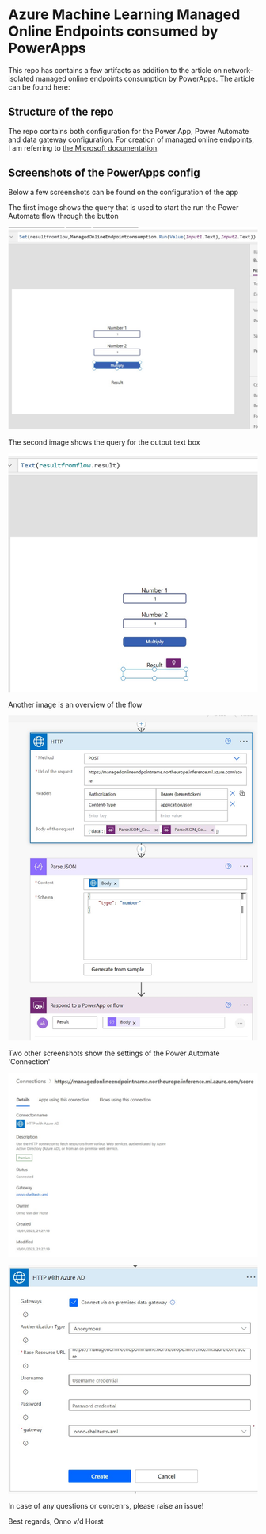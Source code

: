 # Azure Machine Learning Managed Online Endpoints consumed by PowerApps
This repo has contains a few artifacts as addition to the article on network-isolated managed online endpoints consumption by PowerApps. The article can be found here: 

## Structure of the repo
The repo contains both configuration for  the Power App, Power Automate and data gateway configuration. For creation of managed online endpoints, I am referring to [the Microsoft documentation](https://learn.microsoft.com/en-us/azure/machine-learning/how-to-secure-online-endpoint?tabs=cli%2Cmodel).

## Screenshots of the PowerApps config
Below a few screenshots can be found on the configuration of the app

The first image shows the query that is used to start the run the Power Automate flow through the button

![](/img/ButtonQuery.jpg?raw=true)


The second image shows the query for the output text box

![](/img/OutputQuery.jpg?raw=true)


Another image is an overview of the flow

![](/img/Flow.jpg?raw=true)


Two other screenshots show the settings of the Power Automate 'Connection'

![](/img/Connection1.jpg?raw=true)

![](/img/Connection2.jpg?raw=true)




In case of any questions or concenrs, please raise an issue!

Best regards,
Onno v/d Horst
